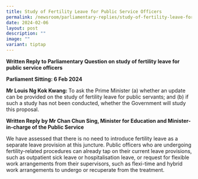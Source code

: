 ```yaml
---
title: Study of Fertility Leave for Public Service Officers
permalink: /newsroom/parliamentary-replies/study-of-fertility-leave-for-public-service-officers/
date: 2024-02-06
layout: post
description: ""
image: ""
variant: tiptap
---
```

<p><strong>Written Reply to Parliamentary Question on study of fertility leave for public service officers</strong>
</p>
<p><strong>Parliament Sitting: 6 Feb 2024</strong>
</p>
<p><strong>Mr Louis Ng Kok Kwang: </strong>To ask the Prime Minister (a)
whether an update can be provided on the study of fertility leave for public
servants; and (b) if such a study has not been conducted, whether the Government
will study this proposal.</p>
<p><strong>Written Reply by Mr Chan Chun Sing, Minister for Education and Minister-in-charge of the Public Service</strong>
</p>
<p>We have assessed that there is no need to introduce fertility leave as
a separate leave provision at this juncture. Public officers who are undergoing
fertility-related procedures can already tap on their current leave provisions,
such as outpatient sick leave or hospitalisation leave, or request for
flexible work arrangements from their supervisors, such as flexi-time and
hybrid work arrangements to undergo or recuperate from the treatment.</p>